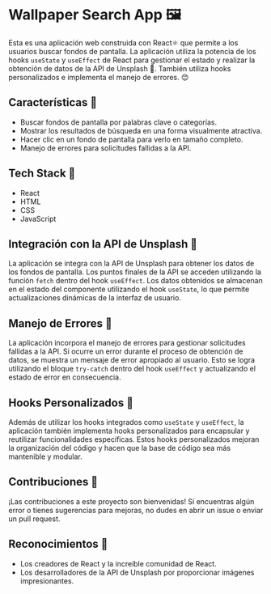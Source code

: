 # Wallpaper Search App 🖼️

Esta es una aplicación web construida con React⚛️ que permite a los usuarios buscar fondos de pantalla. La aplicación utiliza la potencia de los hooks `useState` y `useEffect` de React para gestionar el estado y realizar la obtención de datos de la API de Unsplash 📸. También utiliza hooks personalizados e implementa el manejo de errores. 😊

## Características 🌟

- Buscar fondos de pantalla por palabras clave o categorías.
- Mostrar los resultados de búsqueda en una forma visualmente atractiva.
- Hacer clic en un fondo de pantalla para verlo en tamaño completo.
- Manejo de errores para solicitudes fallidas a la API.

## Tech Stack 🚀

- React
- HTML
- CSS
- JavaScript

## Integración con la API de Unsplash 🌌

La aplicación se integra con la API de Unsplash para obtener los datos de los fondos de pantalla. Los puntos finales de la API se acceden utilizando la función `fetch` dentro del hook `useEffect`. Los datos obtenidos se almacenan en el estado del componente utilizando el hook `useState`, lo que permite actualizaciones dinámicas de la interfaz de usuario.

## Manejo de Errores 🚦

La aplicación incorpora el manejo de errores para gestionar solicitudes fallidas a la API. Si ocurre un error durante el proceso de obtención de datos, se muestra un mensaje de error apropiado al usuario. Esto se logra utilizando el bloque `try-catch` dentro del hook `useEffect` y actualizando el estado de error en consecuencia.

## Hooks Personalizados 🎣

Además de utilizar los hooks integrados como `useState` y `useEffect`, la aplicación también implementa hooks personalizados para encapsular y reutilizar funcionalidades específicas. Estos hooks personalizados mejoran la organización del código y hacen que la base de código sea más mantenible y modular.

## Contribuciones 🤝

¡Las contribuciones a este proyecto son bienvenidas! Si encuentras algún error o tienes sugerencias para mejoras, no dudes en abrir un issue o enviar un pull request.

## Reconocimientos 💙

- Los creadores de React y la increíble comunidad de React.
- Los desarrolladores de la API de Unsplash por proporcionar imágenes impresionantes.


